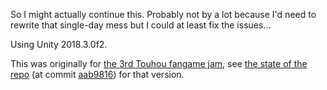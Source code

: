 So I might actually continue this. Probably not by a lot because I'd need to rewrite that single-day mess but I could at least fix the issues...

Using Unity 2018.3.0f2.

This was originally for [the 3rd Touhou fangame jam](https://itch.io/jam/touhou-jam-3), see [the state of the repo](https://github.com/Atrufulgium/TH-Fan-Game-Jam-3-Entry/tree/aab981611a096c3556ae67998f1af9d667b64421) (at commit [aab9816](https://github.com/Atrufulgium/TH-Fan-Game-Jam-3-Entry/commit/aab981611a096c3556ae67998f1af9d667b64421)) for that version.
